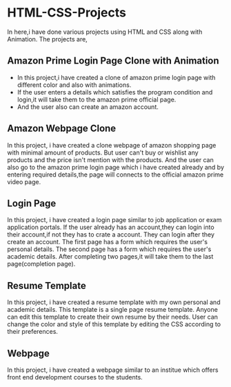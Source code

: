 # HTML-CSS-Projects

In here,i have done various projects using HTML and CSS along with Animation. The projects are,

## Amazon Prime Login Page Clone with Animation
  * In this project,i have created a clone of amazon prime login page with different color and also with animations.
  * If the user enters a details which satisfies the program condition and login,it will take them to the amazon prime official page.
  * And the user also can create an amazon account.
  
## Amazon Webpage Clone
  In this project, i have created a clone webpage of amazon shopping page with minimal amount of products.
  But user can't buy or wishlist any products and the price isn't mention with the products.
  And the user can also go to the amazon prime login page which i have created already and by entering required details,the page will connects to the official amazon prime video page.

## Login Page
  In this project, i have created a login page similar to job application or exam application portals.
  If the user already has an account,they can login into their account,if not they has to crate a account. They can login after they create an account.
  The first page has a form which requires the user's personal details.
  The second page has a form which requires the user's academic details.
  After completing two pages,it will take them to the last page(completion page).

## Resume Template
  In this project, i have created a resume template with my own personal and academic details.
  This template is a single page resume template.
  Anyone can edit this template to create their own resume by their needs.
  User can change the color and style of this template by editing the CSS according to their   preferences.

## Webpage
  In this project, i have created a webpage similar to an institue which offers  front end development courses to the students.
  

